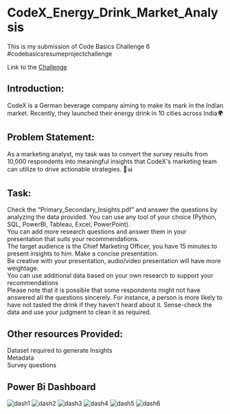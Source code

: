 # CodeX_Energy_Drink_Market_Analysis

This is my submission of Code Basics Challenge 6
#codebasicsresumeprojectchallenge

Link to the [Challenge](https://codebasics.io/challenge/codebasics-resume-project-challenge)

## Introduction:
CodeX is a German beverage company aiming to make its mark in the Indian market. Recently, they launched their energy drink in 10 cities across India🌍

## Problem Statement:
As a marketing analyst, my task was to convert the survey results from 10,000 respondents into meaningful insights that CodeX's marketing team can utilize to drive actionable strategies. 📝📊

## Task:
Check the “Primary_Secondary_Insights.pdf” and answer the questions by analyzing the data provided. You can use any tool of your choice (Python, SQL, PowerBI, Tableau, Excel, PowerPoint).<br>
You can add more research questions and answer them in your presentation that suits your recommendations.<br>
The target audience is the Chief Marketing Officer, you have 15 minutes to present insights to him. Make a concise presentation.<br>
Be creative with your presentation, audio/video presentation will have more weightage.<br>
You can use additional data based on your own research to support your recommendations<br>
Please note that it is possible that some respondents might not have answered all the questions sincerely. For instance, a person is more likely to have not tasted the drink if they haven’t heard about it. Sense-check the data and use your judgment to clean it as required.<br>

## Other resources Provided:

Dataset required to generate Insights<br>
Metadata<br>
Survey questions<br>

## Power Bi Dashboard

![dash1](https://github.com/DhanshriM24/CodeX_Energy_Drink_Market_Analysis/assets/91377756/abc60ae2-508c-43d1-b8ba-6fc9a65f95ca)
![dash2](https://github.com/DhanshriM24/CodeX_Energy_Drink_Market_Analysis/assets/91377756/674d1ef1-ead9-4402-8dde-be5147cf1e01)
![dash3](https://github.com/DhanshriM24/CodeX_Energy_Drink_Market_Analysis/assets/91377756/860cbe8e-90c1-4cb6-a290-fa8184bfed7c)
![dash4](https://github.com/DhanshriM24/CodeX_Energy_Drink_Market_Analysis/assets/91377756/3b16982a-65de-4f61-8968-36d989e93acd)
![dash5](https://github.com/DhanshriM24/CodeX_Energy_Drink_Market_Analysis/assets/91377756/e26bf655-3ff9-4f4d-aa63-91c8fe1e2c7d)
![dash6](https://github.com/DhanshriM24/CodeX_Energy_Drink_Market_Analysis/assets/91377756/094129a4-513e-4653-b0d9-efe850976c64)
